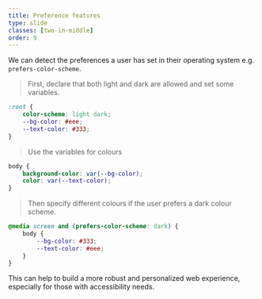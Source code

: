 ```yaml
---
title: Preference features
type: slide
classes: [two-in-middle]
order: 9
---
```


We can detect the preferences a user has set in their operating system e.g. `prefers-color-scheme`.

> First, declare that both light and dark are allowed and set some variables.

```css
:root {
    color-scheme: light dark;
    --bg-color: #eee;
    --text-color: #333;
}
```

> Use the variables for colours
```css
body {
    background-color: var(--bg-color);
    color: var(--text-color);
}
```

> Then specify different colours if the user prefers a dark colour scheme.

```css
@media screen and (prefers-color-scheme: dark) {
    body {
        --bg-color: #333;
        --text-color: #eee;
    }
}
```

This can help to build a more robust and personalized web experience, especially for those with accessibility needs.
